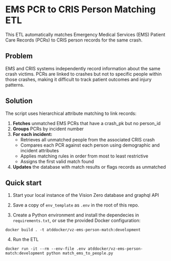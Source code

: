 # EMS PCR to CRIS Person Matching ETL

This ETL automatically matches Emergency Medical Services (EMS) Patient Care Records (PCRs) to CRIS person records for the same crash.

## Problem

EMS and CRIS systems independently record information about the same crash victims. PCRs are linked to crashes but not to specific people within those crashes, making it difficult to track patient outcomes and injury patterns.

## Solution

The script uses hierarchical attribute matching to link records:

1. **Fetches** unmatched EMS PCRs that have a crash_pk but no person_id
2. **Groups** PCRs by incident number
3. **For each incident:**
   - Retrieves all unmatched people from the associated CRIS crash
   - Compares each PCR against each person using demographic and incident attributes
   - Applies matching rules in order from most to least restrictive
   - Assigns the first valid match found
4. **Updates** the database with match results or flags records as unmatched

## Quick start

1. Start your local instance of the Vision Zero database and graphql API

2. Save a copy of `env_template` as `.env` in the root of this repo.

3. Create a Python environment and install the dependecies in `requirements.txt`, or use the provided Docker configuration:

```
docker build . -t atddocker/vz-ems-person-match:development
```

4. Run the ETL

```
docker run -it --rm --env-file .env atddocker/vz-ems-person-match:development python match_ems_to_people.py
```
